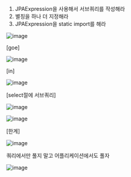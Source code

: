 1. JPAExpression을 사용해서 서브쿼리를 작성해라
2. 별칭을 하나 더 지정해라
3. JPAExpression을 static import를 해라


![image](https://user-images.githubusercontent.com/108928206/195032152-5220b776-9e68-4e37-bcc6-25c5c44c1e28.png)

[goe]

![image](https://user-images.githubusercontent.com/108928206/195033395-36a22107-d944-4e0c-a18b-b9d04e2a81a3.png)

[in]

![image](https://user-images.githubusercontent.com/108928206/195034191-c85b040c-8e74-4751-a1d4-621c3cba380f.png)

[select절에 서브쿼리]

![image](https://user-images.githubusercontent.com/108928206/195035182-43082fc2-10c8-47d4-8e67-834551076bf7.png)

![image](https://user-images.githubusercontent.com/108928206/195035264-9c681e5c-7fcf-45b1-b152-10f3be181d12.png)

[한계]

![image](https://user-images.githubusercontent.com/108928206/195035933-0dee059b-a055-4185-963e-8134729f1686.png)

쿼리에서만 풀지 말고 어플리케이션에서도 풀자

![image](https://user-images.githubusercontent.com/108928206/195037510-697d7067-babb-40c0-9d63-ef550f17c256.png)

